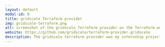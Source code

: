 ```yaml
---
layout: default
modal-id: 9
title: gridscale Terraform provider
img: gridscale-terraform.png
alt: screenshot of the gridscale Terraform provider on the Terraform website
website: https://github.com/gridscale/terraform-provider-gridscale
description: The gridscale terraform provider was my internship project at gridscale. It was later expanded to support many, many, more existing and new features offered by the gridscale API, but I'm proud I was able to lay the ground work for it and produce the first public release.
---
```

